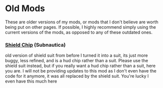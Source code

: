 # Old Mods

These are older versions of my mods, or mods that I don't believe are worth being put on other pages.
If possible, I highly recommend simply using the current versions of the mods, as opposed to any of these outdated ones.

### [Shield Chip](https://github.com/Nagorogan/My-Subnautica-Mods/files/8702937/ShieldChip.zip) (Subnautica)
old version of shield suit from before I turned it into a suit, its just more buggy, less refined, and is a hud chip rather than a suit. 
Please use the shield suit instead, but if you really want a hud chip rather than a suit, here you are. 
I will not be providing updates to this mod as I don't even have the code for it anymore, it was all replaced by the shield suit. 
You're lucky I even have this much here
